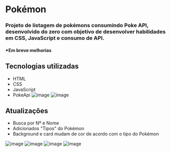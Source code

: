 # Pokémon
### Projeto de listagem de pokémons consumindo Poke API, desenvolvido do zero com objetivo de desenvolver habilidades em CSS, JavaScript e consumo de API.
#### *Em breve melhorias

## Tecnologias utilizadas
- HTML
- CSS
- JavaScript
- PokeApi
![image](https://user-images.githubusercontent.com/23384348/193817346-6a2592f8-b22d-4ae2-842b-54a33a16870a.png)
![image](https://user-images.githubusercontent.com/23384348/194142775-6c3bb6d7-8f3f-4e36-929a-30728673483b.png)

## Atualizações
- Busca por Nº e Nome
- Adicionados "Tipos" do Pokémon
- Background e card mudam de cor de acordo com o tipo do Pokémon

![image](https://user-images.githubusercontent.com/23384348/194585311-823f37f6-ed93-4dc0-a8a7-0c546d4df271.png)
![image](https://user-images.githubusercontent.com/23384348/194585437-b1a608f7-90a1-4b54-9f2a-4cc01a437691.png)
![image](https://user-images.githubusercontent.com/23384348/194585632-6daf7bbd-54a9-4a76-a0ea-c93e44e6a6b7.png)
![image](https://github.com/jeansilvatech/pokemon/assets/23384348/09a085ed-99a2-46ce-b4d9-1423175d6a2d)




